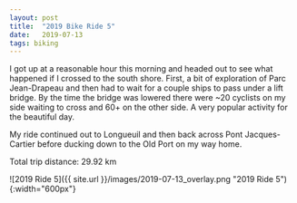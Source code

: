 ```yaml
---
layout: post
title:  "2019 Bike Ride 5"
date:   2019-07-13
tags: biking
---
```


I got up at a reasonable hour this morning and headed out to see what happened if I crossed to the south shore. First, a bit of exploration of Parc Jean-Drapeau and then had to wait for a couple ships to pass under a lift bridge. By the time the bridge was lowered there were ~20 cyclists on my side waiting to cross and 60+ on the other side. A very popular activity for the beautiful day.

My ride continued out to Longueuil and then back across Pont Jacques-Cartier before ducking down to the Old Port on my way home.

Total trip distance: 29.92 km

![2019 Ride 5]({{ site.url }}/images/2019-07-13_overlay.png "2019 Ride 5"){:width="600px"}